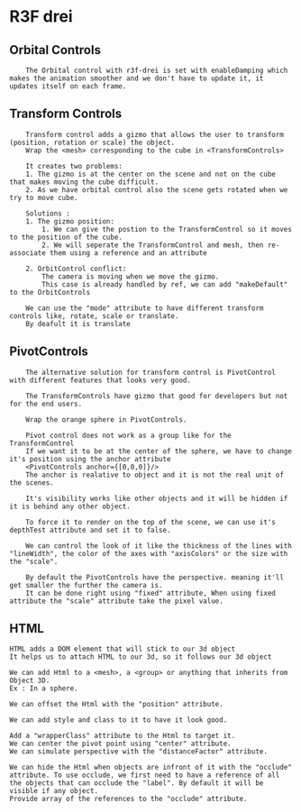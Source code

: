 # R3F drei

## Orbital Controls

        The Orbital control with r3f-drei is set with enableDamping which makes the animation smoother and we don't have to update it, it updates itself on each frame.

## Transform Controls

        Transform control adds a gizmo that allows the user to transform (position, rotation or scale) the object.
        Wrap the <mesh> corresponding to the cube in <TransformControls>

        It creates two problems:
        1. The gizmo is at the center on the scene and not on the cube that makes moving the cube difficult.
        2. As we have orbital control also the scene gets rotated when we try to move cube.

        Solutions :
        1. The gizmo position:
            1. We can give the postion to the TransformControl so it moves to the position of the cube.
            2. We will seperate the TransformControl and mesh, then re-associate them using a reference and an attribute

        2. OrbitControl conflict:
            The camera is moving when we move the gizmo.
            This case is already handled by ref, we can add "makeDefault" to the OrbitControls

        We can use the "mode" attribute to have different transform controls like, rotate, scale or translate.
        By deafult it is translate

## PivotControls

        The alternative solution for transform control is PivotControl with different features that looks very good.

        The TransformControls have gizmo that good for developers but not for the end users.

        Wrap the orange sphere in PivotControls.

        Pivot control does not work as a group like for the TransformControl
        If we want it to be at the center of the sphere, we have to change it's position using the anchor attribute
        <PivotControls anchor={[0,0,0]}/>
        The anchor is realative to object and it is not the real unit of the scenes.

        It's visibility works like other objects and it will be hidden if it is behind any other object.

        To force it to render on the top of the scene, we can use it's depthTest attribute and set it to false.

        We can control the look of it like the thickness of the lines with "lineWidth", the color of the axes with "axisColors" or the size with the "scale".

        By default the PivotControls have the perspective. meaning it'll get smaller the further the camera is.
        It can be done right using "fixed" attribute, When using fixed attribute the "scale" attribute take the pixel value.

## HTML

    HTML adds a DOM element that will stick to our 3d object
    It helps us to attach HTML to our 3d, so it follows our 3d object

    We can add Html to a <mesh>, a <group> or anything that inherits from Object 3D.
    Ex : In a sphere.

    We can offset the Html with the "position" attribute.

    We can add style and class to it to have it look good.

    Add a "wrapperClass" attribute to the Html to target it.
    We can center the pivot point using "center" attribute.
    We can simulate perspective with the "distanceFactor" attribute.

    We can hide the Html when objects are infront of it with the "occlude" attribute. To use occlude, we first need to have a reference of all the objects that can occlude the "label". By default it will be visible if any object.
    Provide array of the references to the "occlude" attribute.
